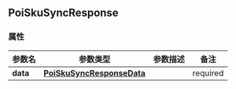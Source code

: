 <a name="PoiSkuSyncResponse"></a>
## PoiSkuSyncResponse
### 属性
参数名 | 参数类型 | 参数描述 | 备注
------------ | ------------- | ------------- | -------------
**data** | [**PoiSkuSyncResponseData**](#PoiSkuSyncResponseData) |  |  required 

<markdown src="./PoiSkuSyncResponseData.md"/>
